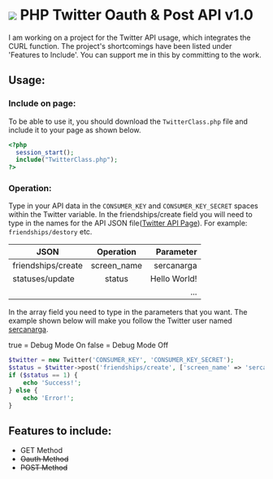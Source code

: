 # ![](https://www.fmpr.net/wp-content/plugins/social-media-feather/synved-social/image/social/regular/24x24/twitter.png) PHP Twitter Oauth & Post API v1.0
I am working on a project for the Twitter API usage, which integrates the CURL function.  The project's shortcomings have been listed under 'Features to Include'. You can support me in this by committing to the work.

## Usage:
### Include on page:
To be able to use it, you should download the `TwitterClass.php` file and include it to your page as shown below.
```php
<?php
  session_start();
  include("TwitterClass.php");
?>
```
### Operation:
Type in your API data in the `CONSUMER_KEY` and `CONSUMER_KEY_SECRET` spaces within the Twitter variable.
In the friendships/create field you will need to type in the names for the API JSON file([Twitter API Page](https://developer.twitter.com/en/docs)). For example: `friendships/destory` etc.

|      JSON     |   Operation   |  Parameter |
| ------------- |:-------------:| ----------:|
|friendships/create|screen_name|sercanarga|
|statuses/update|status|Hello World!|
|||...|

In the array field you need to type in the parameters that you want.
The example shown below will make you follow the Twitter user named [sercanarga](https://twitter.com/sercanarga).

true = Debug Mode On
false = Debug Mode Off

```php
$twitter = new Twitter('CONSUMER_KEY', 'CONSUMER_KEY_SECRET');
$status = $twitter->post('friendships/create', ['screen_name' => 'sercanarga'], true);
if ($status == 1) {
    echo 'Success!';
} else {
    echo 'Error!';
}
```
## Features to include:
+ GET Method
+ ~~Oauth Method~~
+ ~~POST Method~~

